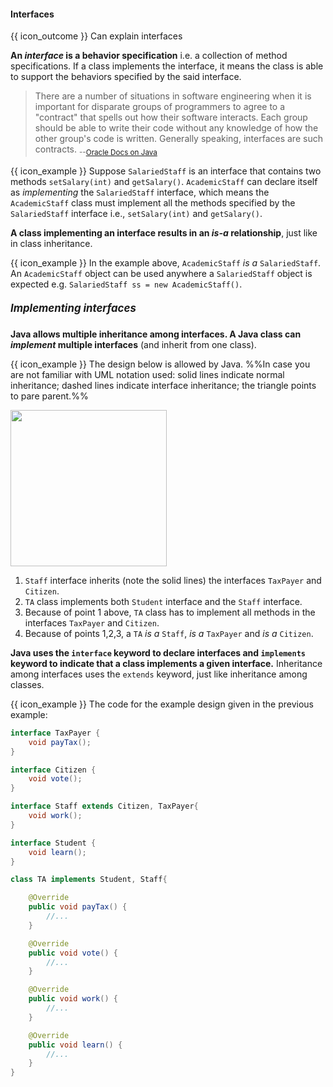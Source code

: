 <div id="title">

#### Interfaces

</div>

<span id="prereqs"></span>

<span id="outcomes">{{ icon_outcome }} Can explain interfaces</span>

<div id="body">

**An _interface_ is a behavior specification** i.e. a collection of <tooltip content="Just the method signature without any implementation">method specifications</tooltip>. If a class <tooltip content="implements all methods specified in an interface">implements the interface</tooltip>, it means the class is able to support the behaviors specified by the said interface.  

>There are a number of situations in software engineering when it is important for disparate groups of programmers to agree to a "contract" that spells out how their software interacts. Each group should be able to write their code without any knowledge of how the other group's code is written. Generally speaking, interfaces are such contracts. <sub>--[Oracle Docs on Java](https://docs.oracle.com/javase/tutorial/java/IandI/createinterface.html)<sub>

<tip-box>

{{ icon_example }} Suppose `SalariedStaff` is an interface that contains two methods `setSalary(int)` and `getSalary()`. `AcademicStaff` can declare itself as _implementing_ the `SalariedStaff` interface, which means the `AcademicStaff` class must implement all the methods specified by the `SalariedStaff` interface i.e., `setSalary(int)` and `getSalary()`. 

</tip-box>

**A class implementing an interface results in an _is-a_ relationship**, just like in class inheritance.

<tip-box>

{{ icon_example }} In the example above, `AcademicStaff` _is a_ `SalariedStaff`.  An `AcademicStaff` object can be used anywhere a `SalariedStaff` object is expected e.g. `SalariedStaff ss = new AcademicStaff()`. 

</tip-box>

##### <big>Implementing interfaces</big>

**Java allows multiple inheritance among interfaces. A Java class can _implement_ multiple interfaces** (and inherit from one class). 

<tip-box>

{{ icon_example }} The design below is allowed by Java. %%In case you are not familiar with UML notation used: solid lines indicate normal inheritance; dashed lines indicate interface inheritance; the triangle points to pare parent.%%

<img src="{{baseUrl}}/oop/inheritance/interfaces/images/studentStaff.png" height="250" />
<p/>

1. `Staff` interface inherits (note the solid lines) the interfaces `TaxPayer` and `Citizen`.
2. `TA` class implements both `Student` interface and the `Staff` interface. 
3. Because of point 1 above, `TA` class has to implement all methods in the interfaces `TaxPayer` and `Citizen`.
4. Because of points 1,2,3, a `TA` _is a_ `Staff`, _is a_ `TaxPayer` and _is a_ `Citizen`. 

</tip-box>

**Java uses the `interface` keyword to declare interfaces and `implements` keyword to indicate that a class implements a given interface.** Inheritance among interfaces uses the `extends` keyword, just like inheritance among classes.

<tip-box> 

{{ icon_example }} The code for the example design given in the previous example:

```java
interface TaxPayer {
    void payTax();
}

interface Citizen {
    void vote();
}

interface Staff extends Citizen, TaxPayer{
    void work();
}

interface Student {
    void learn();
}

class TA implements Student, Staff{

    @Override
    public void payTax() {
        //...
    }

    @Override
    public void vote() {
        //...
    }

    @Override
    public void work() {
        //...
    }

    @Override
    public void learn() {
        //...
    }
}
```

</tip-box>


</div>

<div id="extras">
  <include src="resources.md" />
</div>